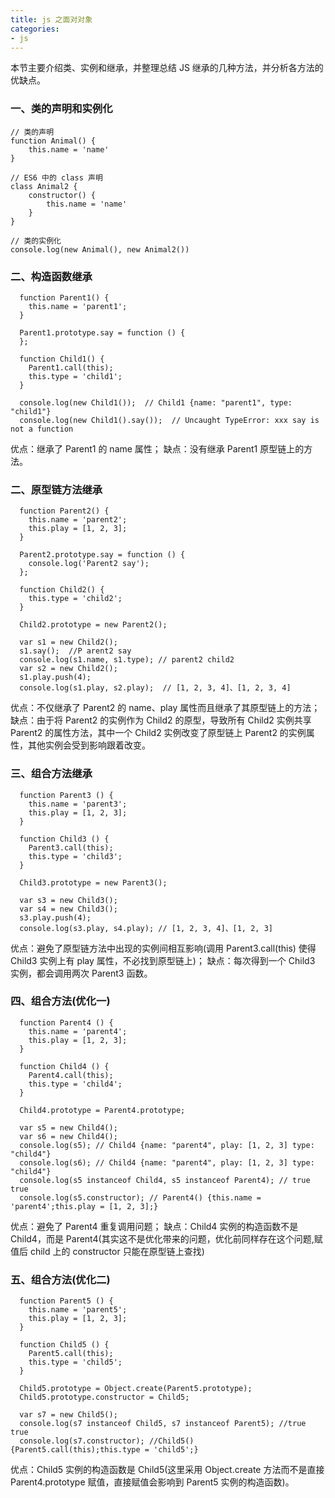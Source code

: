 ```yaml
---
title: js 之面对对象
categories:
- js
---
```

本节主要介绍类、实例和继承，并整理总结 JS 继承的几种方法，并分析各方法的优缺点。
<!--more-->
### 一、类的声明和实例化
```
// 类的声明
function Animal() {
    this.name = 'name'
}

// ES6 中的 class 声明
class Animal2 {
    constructor() {
        this.name = 'name'
    }
}

// 类的实例化
console.log(new Animal(), new Animal2())
```
### 二、构造函数继承
```
  function Parent1() {
    this.name = 'parent1';
  }

  Parent1.prototype.say = function () {
  };
  
  function Child1() {
    Parent1.call(this);
    this.type = 'child1';
  }
  
  console.log(new Child1());  // Child1 {name: "parent1", type: "child1"}
  console.log(new Child1().say());  // Uncaught TypeError: xxx say is not a function
```
优点：继承了 Parent1 的 name 属性；
缺点：没有继承 Parent1 原型链上的方法。
### 二、原型链方法继承
```
  function Parent2() {
    this.name = 'parent2';
    this.play = [1, 2, 3];
  }

  Parent2.prototype.say = function () {
    console.log('Parent2 say');
  };

  function Child2() {
    this.type = 'child2';
  }

  Child2.prototype = new Parent2();

  var s1 = new Child2();
  s1.say();  //P arent2 say
  console.log(s1.name, s1.type); // parent2 child2
  var s2 = new Child2();
  s1.play.push(4);
  console.log(s1.play, s2.play);  // [1, 2, 3, 4]、[1, 2, 3, 4]
```
优点：不仅继承了 Parent2 的 name、play 属性而且继承了其原型链上的方法；
缺点：由于将 Parent2 的实例作为 Child2 的原型，导致所有 Child2 实例共享 Parent2 的属性方法，其中一个 Child2 实例改变了原型链上 Parent2 的实例属性，其他实例会受到影响跟着改变。
### 三、组合方法继承
```
  function Parent3 () {
    this.name = 'parent3';
    this.play = [1, 2, 3];
  }

  function Child3 () {
    Parent3.call(this);
    this.type = 'child3';
  }

  Child3.prototype = new Parent3();
  
  var s3 = new Child3();
  var s4 = new Child3();
  s3.play.push(4);
  console.log(s3.play, s4.play); // [1, 2, 3, 4]、[1, 2, 3]
```
优点：避免了原型链方法中出现的实例间相互影响(调用 Parent3.call(this) 使得 Child3 实例上有 play 属性，不必找到原型链上)；
缺点：每次得到一个 Child3 实例，都会调用两次 Parent3 函数。
### 四、组合方法(优化一)
```
  function Parent4 () {
    this.name = 'parent4';
    this.play = [1, 2, 3];
  }

  function Child4 () {
    Parent4.call(this);
    this.type = 'child4';
  }

  Child4.prototype = Parent4.prototype;

  var s5 = new Child4();
  var s6 = new Child4();
  console.log(s5); // Child4 {name: "parent4", play: [1, 2, 3] type: "child4"}
  console.log(s6); // Child4 {name: "parent4", play: [1, 2, 3] type: "child4"}
  console.log(s5 instanceof Child4, s5 instanceof Parent4); // true true
  console.log(s5.constructor); // Parent4() {this.name = 'parent4';this.play = [1, 2, 3];}
```
优点：避免了 Parent4 重复调用问题；
缺点：Child4 实例的构造函数不是 Child4，而是 Parent4(其实这不是优化带来的问题，优化前同样存在这个问题,赋值后 child 上的 constructor 只能在原型链上查找)
### 五、组合方法(优化二)
```
  function Parent5 () {
    this.name = 'parent5';
    this.play = [1, 2, 3];
  }

  function Child5 () {
    Parent5.call(this);
    this.type = 'child5';
  }

  Child5.prototype = Object.create(Parent5.prototype);
  Child5.prototype.constructor = Child5;
  
  var s7 = new Child5();
  console.log(s7 instanceof Child5, s7 instanceof Parent5); //true true
  console.log(s7.constructor); //Child5() {Parent5.call(this);this.type = 'child5';}
```
优点：Child5 实例的构造函数是 Child5(这里采用 Object.create 方法而不是直接 Parent4.prototype 赋值，直接赋值会影响到 Parent5 实例的构造函数)。